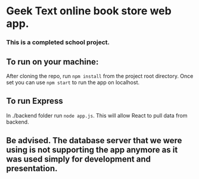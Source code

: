 # Geek Text online book store web app.

### This is a completed school project.

## To run on your machine:

After cloning the repo, run `npm install` from the project root directory. Once set you can use `npm start` to run the app on localhost.

## To run Express

In ./backend folder run ```node app.js```. This will allow React to pull data from backend.

## Be advised. The database server that we were using is not supporting the app anymore as it was used simply for development and presentation.
